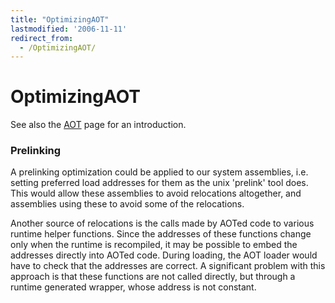 ```yaml
---
title: "OptimizingAOT"
lastmodified: '2006-11-11'
redirect_from:
  - /OptimizingAOT/
---
```


OptimizingAOT
=============

 See also the [AOT](/AOT "AOT") page for an introduction.

### Prelinking

A prelinking optimization could be applied to our system assemblies, i.e. setting preferred load addresses for them as the unix 'prelink' tool does. This would allow these assemblies to avoid relocations altogether, and assemblies using these to avoid some of the relocations.

Another source of relocations is the calls made by AOTed code to various runtime helper functions. Since the addresses of these functions change only when the runtime is recompiled, it may be possible to embed the addresses directly into AOTed code. During loading, the AOT loader would have to check that the addresses are correct. A significant problem with this approach is that these functions are not called directly, but through a runtime generated wrapper, whose address is not constant.

